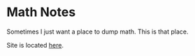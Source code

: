 # Math Notes

Sometimes I just want a place to dump math. This is that place.

Site is located [here](https://timetravelpenguin.github.io/math-notes/).
